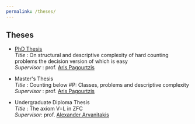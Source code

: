 ```yaml
---
permalink: /theses/
---
```


## Theses

- <A href="https://drive.google.com/file/d/14Wg9qn4WLUeXjg7BulkALZs_cMPUh2zV/view?usp=sharing"> PhD Thesis </A> \
<i> Title </i>: On structural and descriptive complexity of hard counting problems the decision version of which is easy \
<i> Supervisor </i>: prof. <A href="http://users.softlab.ntua.gr/~pagour/"> Aris Pagourtzis</A> 

-  Master's Thesis \
<i> Title </i>: Counting below #P:  Classes, problems and descriptive complexity \
<i> Supervisor </i>: prof. <A href="http://users.softlab.ntua.gr/~pagour/"> Aris  Pagourtzis</A> 

- Undergraduate Diploma Thesis \
<i> Title </i>: The axiom V=L in ZFC \
<i> Supervisor</i>: prof. <A href="https://www.researchgate.net/profile/Alexander-Arvanitakis"> Alexander Arvanitakis </A>
